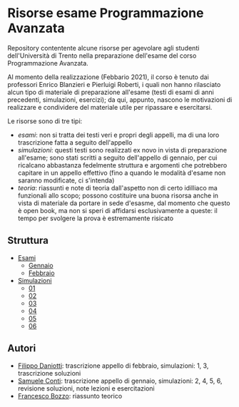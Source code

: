 # Risorse esame Programmazione Avanzata
Repository contentente alcune risorse per agevolare agli studenti dell'Università di Trento nella preparazione dell'esame del corso Programmazione Avanzata.

Al momento della realizzazione (Febbario 2021), il corso è tenuto dai professori Enrico Blanzieri e Pierluigi Roberti, i quali non hanno rilasciato alcun tipo di materiale di preparazione all'esame (testi di esami di anni precedenti, simulazioni, esercizi); da qui, appunto, nascono le motivazioni di realizzare e condividere del materiale utile per ripassare e esercitarsi.

Le risorse sono di tre tipi:
* _esami_: non si tratta dei testi veri e propri degli appelli, ma di una loro trascrizione fatta a seguito dell'appello
* _simulazioni_: questi testi sono realizzati ex novo in vista di preparazione all'esame; sono stati scritti a seguito dell'appello di gennaio, per cui ricalcano abbastanza fedelmente struttura e argomenti che potrebbero capitare in un appello effettivo (fino a quando le modalità d'esame non saranno modificate, ci s'intenda)
* _teoria_: riassunti e note di teoria dall'aspetto non di certo idilliaco ma funzionali allo scopo; possono costituire una buona risorsa anche in vista di materiale da portare in sede d'esasme, dal momento che questo è open book, ma non si speri di affidarsi esclusivamente a queste: il tempo per svolgere la prova è estremamente risicato

## Struttura
* [Esami](https://github.com/filippodaniotti/Simulazioni-PrAva/tree/master/Esami)
  * [Gennaio](https://github.com/filippodaniotti/Simulazioni-PrAva/tree/master/Esami/2021-01-13)
  * [Febbraio](https://github.com/filippodaniotti/Simulazioni-PrAva/tree/master/Esami/2021-02-10)
* [Simulazioni](https://github.com/filippodaniotti/Simulazioni-PrAva/tree/master/Simulazioni)
  * [01](https://github.com/filippodaniotti/Simulazioni-PrAva/tree/master/Simulazioni/01)
  * [02](https://github.com/filippodaniotti/Simulazioni-PrAva/tree/master/Simulazioni/02)
  * [03](https://github.com/filippodaniotti/Simulazioni-PrAva/tree/master/Simulazioni/03)
  * [04](https://github.com/filippodaniotti/Simulazioni-PrAva/tree/master/Simulazioni/04)
  * [05](https://github.com/filippodaniotti/Simulazioni-PrAva/tree/master/Simulazioni/05)
  * [06](https://github.com/filippodaniotti/Simulazioni-PrAva/tree/master/Simulazioni/06)

## Autori
* [Filippo Daniotti](https://www.github.com/filippodaniotti): trascrizione appello di febbraio, simulazioni: 1, 3, trascrizione soluzioni
* [Samuele Conti](https://www.github.com/samaretas): trascrizione appello di gennaio, simulazioni: 2, 4, 5, 6, revisione soluzioni, note lezioni e esercitazioni
* [Francesco Bozzo](https://www.github.com/FrancescoBozzo): riassunto teorico